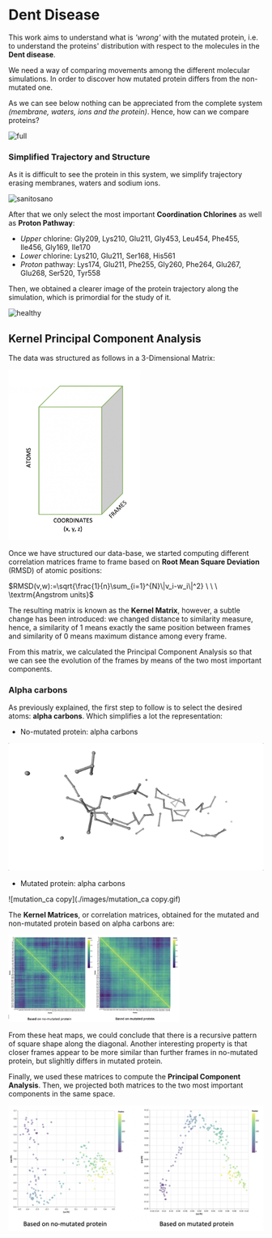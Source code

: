 # Dent Disease

This work aims to understand what is *'wrong'* with the mutated protein, i.e. to understand the proteins' distribution with respect to the molecules in the **Dent disease**.

We need a way of comparing movements among the different molecular simulations. In order to discover how mutated protein differs from the non-mutated one.

 As we can see below nothing can be appreciated from the complete system *(membrane, waters, ions and the protein)*. Hence, how can we compare proteins? 



![full](./images/full.gif)



### Simplified Trajectory and Structure

As it is difficult to see the protein in this system, we simplify trajectory erasing membranes, waters and sodium ions. 

![sanitosano](./images/sanitosano.gif)

After that we only select the most important **Coordination Chlorines** as well as  **Proton Pathway**:

+ *Upper* chlorine: Gly209, Lys210, Glu211, Gly453, Leu454, Phe455, Ile456, Gly169, Ile170
+ *Lower* chlorine: Lys210, Glu211, Ser168, His561
+ *Proton* pathway:  Lys174, Glu211, Phe255, Gly260, Phe264, Glu267, Glu268, Ser520, Tyr558

Then, we obtained a clearer image of the protein trajectory along the simulation, which is primordial for the study of it.

![healthy](./images/healthy.gif)

## Kernel Principal Component Analysis

The data was structured as follows in a 3-Dimensional Matrix:

<img src="./images/image copy 2.png" alt="image copy" style="zoom:33%;" />



Once we have structured our data-base, we started computing different correlation matrices frame to frame based on **Root Mean Square Deviation** (RMSD) of atomic positions:

 $RMSD(v,w):=\sqrt{\frac{1}{n}\sum_{i=1}^{N}\|v_i-w_i\|^2} \ \ \ \textrm{Angstrom units}$  

The resulting matrix is known as the **Kernel Matrix**, however, a subtle change has been introduced: we changed distance to similarity measure, hence, a similarity of 1 means exactly the same position between frames and similarity of 0 means maximum distance among every frame.

From this matrix, we calculated the Principal Component Analysis so that we can see the evolution of the frames by means of the two most important components.



### Alpha carbons

As previously explained, the first step to follow is to select the desired atoms: **alpha carbons**. Which simplifies a lot the representation: 

* No-mutated protein: alpha carbons

![mutation_ca](./images/mutation_ca.gif)



* Mutated protein: alpha carbons



![mutation_ca copy](./images/mutation_ca copy.gif)



The **Kernel Matrices**, or correlation matrices, obtained for the mutated and non-mutated protein based on alpha carbons are:

<img src="./images/image copy.png" alt="image copy" style="zoom:33%;" />

From these heat maps, we could conclude that there is a recursive pattern of square shape along the diagonal. Another interesting property is that closer frames appear to be more similar than further frames in no-mutated protein, but slighltly differs in mutated protein.

Finally, we used these matrices to compute the **Principal Component Analysis**. Then, we projected both matrices to the two most important components in the same space.



![image](./images/image.png)







